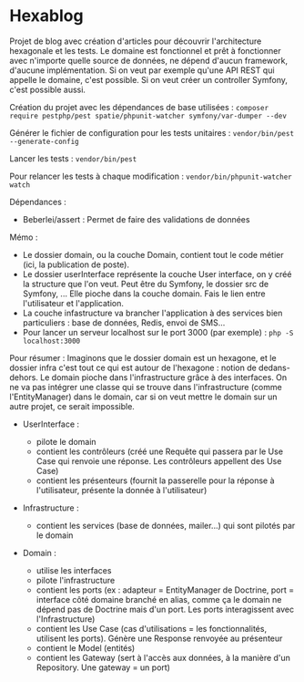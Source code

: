 # Hexablog
Projet de blog avec création d'articles pour découvrir l'architecture hexagonale et les tests.
Le domaine est fonctionnel et prêt à fonctionner avec n'importe quelle source de données, ne dépend d'aucun framework, d'aucune implémentation.
Si on veut par exemple qu'une API REST qui appelle le domaine, c'est possible. Si on veut créer un controller Symfony, c'est possible aussi.

Création du projet avec les dépendances de base utilisées :
`composer require pestphp/pest spatie/phpunit-watcher symfony/var-dumper --dev`

Générer le fichier de configuration pour les tests unitaires : 
`vendor/bin/pest --generate-config`

Lancer les tests :
`vendor/bin/pest`

Pour relancer les tests à chaque modification :
`vendor/bin/phpunit-watcher watch`

Dépendances :
- Beberlei/assert : Permet de faire des validations de données

Mémo :
- Le dossier domain, ou la couche Domain, contient tout le code métier (ici, la publication de poste).
- Le dossier userInterface représente la couche User interface, on y créé la structure que l'on veut. Peut être du Symfony, le dossier src de Symfony, ... Elle pioche dans la couche domain. Fais le lien entre l'utilisateur et l'application.
- La couche infastructure va brancher l'application à des services bien particuliers : base de données, Redis, envoi de SMS...
- Pour lancer un serveur localhost sur le port 3000 (par exemple) : `php -S localhost:3000`

Pour résumer : 
Imaginons que le dossier domain est un hexagone, et le dossier infra c'est tout ce qui est autour de l'hexagone : notion de dedans-dehors.
Le domain pioche dans l'infrastructure grâce à des interfaces. On ne va pas intégrer une classe qui se trouve dans l'infrastructure (comme l'EntityManager) dans le domain, car si on veut mettre le domain sur un autre projet, ce serait impossible.

- UserInterface : 
  - pilote le domain
  - contient les contrôleurs (créé une Requête qui passera par le Use Case qui renvoie une réponse. Les contrôleurs appellent des Use Case)
  - contient les présenteurs (fournit la passerelle pour la réponse à l'utilisateur, présente la donnée à l'utilisateur)

- Infrastructure :
  - contient les services (base de données, mailer...) qui sont pilotés par le domain

- Domain : 
  - utilise les interfaces
  - pilote l'infrastructure
  - contient les ports (ex : adapteur = EntityManager de Doctrine, port = interface côté domaine branché en alias, comme ça le domain ne dépend pas de Doctrine mais d'un port. Les ports interagissent avec l'Infrastructure)
  - contient les Use Case (cas d'utilisations = les fonctionnalités, utilisent les ports). Génère une Response renvoyée au présenteur
  - contient le Model (entités)
  - contient les Gateway (sert à l'accès aux données, à la manière d'un Repository. Une gateway = un port)
